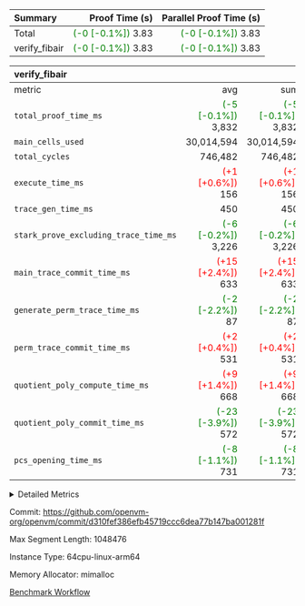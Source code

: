 | Summary | Proof Time (s) | Parallel Proof Time (s) |
|:---|---:|---:|
| Total | <span style='color: green'>(-0 [-0.1%])</span> 3.83 | <span style='color: green'>(-0 [-0.1%])</span> 3.83 |
| verify_fibair | <span style='color: green'>(-0 [-0.1%])</span> 3.83 | <span style='color: green'>(-0 [-0.1%])</span> 3.83 |


| verify_fibair |||||
|:---|---:|---:|---:|---:|
|metric|avg|sum|max|min|
| `total_proof_time_ms ` | <span style='color: green'>(-5 [-0.1%])</span> 3,832 | <span style='color: green'>(-5 [-0.1%])</span> 3,832 | <span style='color: green'>(-5 [-0.1%])</span> 3,832 | <span style='color: green'>(-5 [-0.1%])</span> 3,832 |
| `main_cells_used     ` |  30,014,594 |  30,014,594 |  30,014,594 |  30,014,594 |
| `total_cycles        ` |  746,482 |  746,482 |  746,482 |  746,482 |
| `execute_time_ms     ` | <span style='color: red'>(+1 [+0.6%])</span> 156 | <span style='color: red'>(+1 [+0.6%])</span> 156 | <span style='color: red'>(+1 [+0.6%])</span> 156 | <span style='color: red'>(+1 [+0.6%])</span> 156 |
| `trace_gen_time_ms   ` |  450 |  450 |  450 |  450 |
| `stark_prove_excluding_trace_time_ms` | <span style='color: green'>(-6 [-0.2%])</span> 3,226 | <span style='color: green'>(-6 [-0.2%])</span> 3,226 | <span style='color: green'>(-6 [-0.2%])</span> 3,226 | <span style='color: green'>(-6 [-0.2%])</span> 3,226 |
| `main_trace_commit_time_ms` | <span style='color: red'>(+15 [+2.4%])</span> 633 | <span style='color: red'>(+15 [+2.4%])</span> 633 | <span style='color: red'>(+15 [+2.4%])</span> 633 | <span style='color: red'>(+15 [+2.4%])</span> 633 |
| `generate_perm_trace_time_ms` | <span style='color: green'>(-2 [-2.2%])</span> 87 | <span style='color: green'>(-2 [-2.2%])</span> 87 | <span style='color: green'>(-2 [-2.2%])</span> 87 | <span style='color: green'>(-2 [-2.2%])</span> 87 |
| `perm_trace_commit_time_ms` | <span style='color: red'>(+2 [+0.4%])</span> 531 | <span style='color: red'>(+2 [+0.4%])</span> 531 | <span style='color: red'>(+2 [+0.4%])</span> 531 | <span style='color: red'>(+2 [+0.4%])</span> 531 |
| `quotient_poly_compute_time_ms` | <span style='color: red'>(+9 [+1.4%])</span> 668 | <span style='color: red'>(+9 [+1.4%])</span> 668 | <span style='color: red'>(+9 [+1.4%])</span> 668 | <span style='color: red'>(+9 [+1.4%])</span> 668 |
| `quotient_poly_commit_time_ms` | <span style='color: green'>(-23 [-3.9%])</span> 572 | <span style='color: green'>(-23 [-3.9%])</span> 572 | <span style='color: green'>(-23 [-3.9%])</span> 572 | <span style='color: green'>(-23 [-3.9%])</span> 572 |
| `pcs_opening_time_ms ` | <span style='color: green'>(-8 [-1.1%])</span> 731 | <span style='color: green'>(-8 [-1.1%])</span> 731 | <span style='color: green'>(-8 [-1.1%])</span> 731 | <span style='color: green'>(-8 [-1.1%])</span> 731 |



<details>
<summary>Detailed Metrics</summary>

|  | verify_program_compile_ms | total_cells | stark_prove_excluding_trace_time_ms | quotient_poly_compute_time_ms | quotient_poly_commit_time_ms | perm_trace_commit_time_ms | pcs_opening_time_ms | main_trace_commit_time_ms |
| --- | --- | --- | --- | --- | --- | --- | --- |
|  | 3 | 65,536 | 67 | 3 | 13 | 0 | 33 | 17 | 

| air_name | rows | quotient_deg | main_cols | interactions | constraints | cells |
| --- | --- | --- | --- | --- | --- | --- |
| AccessAdapterAir<2> |  | 4 |  | 5 | 12 |  | 
| AccessAdapterAir<4> |  | 4 |  | 5 | 12 |  | 
| AccessAdapterAir<8> |  | 4 |  | 5 | 12 |  | 
| FibonacciAir | 32,768 | 1 | 2 |  | 5 | 65,536 | 
| FriReducedOpeningAir |  | 4 |  | 35 | 59 |  | 
| NativePoseidon2Air<BabyBearParameters>, 1> |  | 4 |  | 31 | 302 |  | 
| PhantomAir |  | 4 |  | 3 | 4 |  | 
| ProgramAir |  | 1 |  | 1 | 4 |  | 
| VariableRangeCheckerAir |  | 1 |  | 1 | 4 |  | 
| VmAirWrapper<BranchNativeAdapterAir, BranchEqualCoreAir<1> |  | 2 |  | 11 | 23 |  | 
| VmAirWrapper<JalNativeAdapterAir, JalCoreAir> |  | 4 |  | 7 | 6 |  | 
| VmAirWrapper<NativeAdapterAir<2, 0>, PublicValuesCoreAir> |  | 4 |  | 11 | 22 |  | 
| VmAirWrapper<NativeAdapterAir<2, 1>, FieldArithmeticCoreAir> |  | 4 |  | 15 | 23 |  | 
| VmAirWrapper<NativeLoadStoreAdapterAir<1>, NativeLoadStoreCoreAir<1> |  | 4 |  | 19 | 31 |  | 
| VmAirWrapper<NativeVectorizedAdapterAir<4>, FieldExtensionCoreAir> |  | 4 |  | 15 | 23 |  | 
| VmConnectorAir |  | 4 |  | 3 | 8 |  | 
| VolatileBoundaryAir |  | 4 |  | 4 | 16 |  | 

| group | trace_gen_time_ms | total_proof_time_ms | total_cycles | total_cells | stark_prove_excluding_trace_time_ms | quotient_poly_compute_time_ms | quotient_poly_commit_time_ms | perm_trace_commit_time_ms | pcs_opening_time_ms | main_trace_commit_time_ms | main_cells_used | generate_perm_trace_time_ms | execute_time_ms |
| --- | --- | --- | --- | --- | --- | --- | --- | --- | --- | --- | --- | --- | --- |
| verify_fibair | 450 | 3,832 | 746,482 | 89,839,640 | 3,226 | 668 | 572 | 531 | 731 | 633 | 30,014,594 | 87 | 156 | 

| group | air_name | rows | prep_cols | perm_cols | main_cols | cells |
| --- | --- | --- | --- | --- | --- | --- |
| verify_fibair | AccessAdapterAir<2> | 131,072 |  | 16 | 11 | 3,538,944 | 
| verify_fibair | AccessAdapterAir<4> | 65,536 |  | 16 | 13 | 1,900,544 | 
| verify_fibair | AccessAdapterAir<8> | 32,768 |  | 16 | 17 | 1,081,344 | 
| verify_fibair | FriReducedOpeningAir | 512 |  | 76 | 64 | 71,680 | 
| verify_fibair | NativePoseidon2Air<BabyBearParameters>, 1> | 8,192 |  | 36 | 348 | 3,145,728 | 
| verify_fibair | PhantomAir | 16,384 |  | 8 | 6 | 229,376 | 
| verify_fibair | ProgramAir | 8,192 |  | 8 | 10 | 147,456 | 
| verify_fibair | VariableRangeCheckerAir | 262,144 | 2 | 8 | 1 | 2,359,296 | 
| verify_fibair | VmAirWrapper<BranchNativeAdapterAir, BranchEqualCoreAir<1> | 262,144 |  | 28 | 23 | 13,369,344 | 
| verify_fibair | VmAirWrapper<JalNativeAdapterAir, JalCoreAir> | 32,768 |  | 12 | 10 | 720,896 | 
| verify_fibair | VmAirWrapper<NativeAdapterAir<2, 1>, FieldArithmeticCoreAir> | 524,288 |  | 20 | 30 | 26,214,400 | 
| verify_fibair | VmAirWrapper<NativeLoadStoreAdapterAir<1>, NativeLoadStoreCoreAir<1> | 524,288 |  | 24 | 41 | 34,078,720 | 
| verify_fibair | VmAirWrapper<NativeVectorizedAdapterAir<4>, FieldExtensionCoreAir> | 8,192 |  | 20 | 40 | 491,520 | 
| verify_fibair | VmConnectorAir | 2 | 1 | 8 | 4 | 24 | 
| verify_fibair | VolatileBoundaryAir | 131,072 |  | 8 | 11 | 2,490,368 | 

</details>


Commit: https://github.com/openvm-org/openvm/commit/d310fef386efb45719ccc6dea77b147ba001281f

Max Segment Length: 1048476

Instance Type: 64cpu-linux-arm64

Memory Allocator: mimalloc

[Benchmark Workflow](https://github.com/openvm-org/openvm/actions/runs/12688880235)
